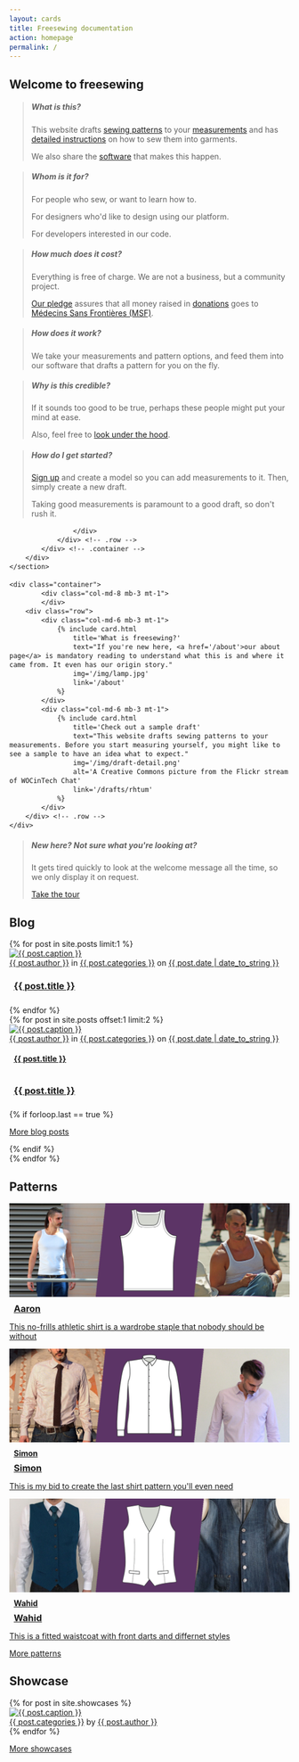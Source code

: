 ```yaml
---
layout: cards
title: Freesewing documentation
action: homepage
permalink: /
---
```

<div id="welcome" class="hidden">
    <section id="intro" class=" cover-band bg-thematic mt-5 mb-5" style="background-image: url('https://farm6.staticflickr.com/5825/22420384430_de21664cb8_h_d.jpg');">
        <div class="cover-body" style="max-width: 100%; background: transparent; padding: 0;">
            <div class="container">
                <h1 class="text-center">Welcome to freesewing</h1>
                <div class="row">
                    <div class="col-sm-6 col-md-4">
                        <blockquote class="dark what">
                            <h5>What is this?</h5>
                            <p>This website drafts <a href="/patterns">sewing patterns</a> to your <a href="/docs/measurements">measurements</a> and has <a href="/docs/patterns/">detailed instructions</a> on how to sew them into garments.</p>
                            <p>We also share the <a href="/docs/repositories">software</a> that makes this happen.</p>
                        </blockquote>
                    </div>
                    <div class="col-sm-6 col-md-4">
                        <blockquote class="dark who">
                            <h5>Whom is it for?</h5>
                            <p>For people who sew, or want to learn how to.</p>
                            <p>For designers who'd like to design using our platform.</p>
                            <p>For developers interested in our code.</p>
                        </blockquote>
                    </div>
                    <div class="col-sm-6 col-md-4">
                        <blockquote class="dark cost">
                            <h5>How much does it cost?</h5>
                            <p>Everything is free of charge. We are not a business, but a community project.</p>
                            <p><a href="/about/pledge">Our pledge</a> assures that all money raised in <a href="/donate">donations</a> goes to <a href="http://www.msf.org/">M&eacute;decins Sans Fronti&egrave;res (MSF)</a>.</p>
                        </blockquote>
                    </div>
                    <div class="col-sm-6 col-md-4">
                        <blockquote class="dark work">
                            <h5>How does it work?</h5>
                            <p>We take your measurements and pattern options, and feed them into our software that drafts a pattern for you on the fly.</p>
                        </blockquote>
                    </div>
                    <div class="col-sm-6 col-md-4">
                        <blockquote class="dark credit">
                            <h5>Why is this credible?</h5>
                            <p>If it sounds too good to be true, perhaps these people might put your mind at ease.</p>
                            <p>Also, feel free to <a href="https://github.com/freesewing">look under the hood</a>.</p>
                        </blockquote>
                    </div>
                    <div class="col-sm-6 col-md-4">
                        <blockquote class="dark start">
                            <h5>How do I get started?</h5>
                            <p><a href="">Sign up</a> and create a model so you can add measurements to it. Then, simply create a new draft.</p>
                            <p>Taking good measurements is paramount to a good draft, so don't rush it.</p>
                        </blockquote>
                    
                    </div>
                </div> <!-- .row -->
            </div> <!-- .container -->
        </div>
    </section>
    
    <div class="container">
            <div class="col-md-8 mb-3 mt-1">
            </div>
        <div class="row">
            <div class="col-md-6 mb-3 mt-1">
                {% include card.html 
                    title='What is freesewing?'
                    text="If you're new here, <a href='/about'>our about page</a> is mandatory reading to understand what this is and where it came from. It even has our origin story."
                    img='/img/lamp.jpg'
                    link='/about'
                %}
            </div>
            <div class="col-md-6 mb-3 mt-1">
                {% include card.html 
                    title='Check out a sample draft'
                    text="This website drafts sewing patterns to your measurements. Before you start measuring yourself, you might like to see a sample to have an idea what to expect."
                    img='/img/draft-detail.png'
                    alt='A Creative Commons picture from the Flickr stream of WOCinTech Chat'
                    link='/drafts/rhtum'
                %}
            </div>
        </div> <!-- .row -->
    </div>
</div> <!-- .welcome -->
<blockquote class="magic m600" id="unhider">
    <h5 class="text-center">New here? Not sure what you're looking at?</h5>
    <p class="text-center">It gets tired quickly to look at the welcome message all the time, so we only display it on request.</p>
<p class="text-center"><a class="btn btn-outline-white" href="#welcome" onclick="$('#welcome').removeClass('hidden');$('#unhider').addClass('hidden');">Take the tour</a></p>
</blockquote>

<div class="container">
    <h2>Blog</h2>
    <div class="row">
        <div class="col-md-6 mb-3 mt-1">
            {% for post in site.posts limit:1 %}
                <div class="drop-shadow rounded">
                   <a href="{{post.url}}"><img alt="{{ post.caption }}" src="/img{{ post.url }}{{ post.img }}" class="img img-responsive rounded-top"></a>
                    <div class="post-meta px-1 py-1">
                        <a href="/blog/author/{{ post.author }}" title="Browse other posts by this author">{{ post.author }}</a> in 
                        <a href="/blog/category/{{ post.categories }}" title="Browse other posts in this category">{{ post.categories }}</a> on 
                        <a href="{{post.url}}">{{ post.date | date_to_string }}</a>
                    </div>
                    <h3 style="padding: 0 0.5rem 0.5rem;"><a class="black" href="{{post.url}}">{{ post.title }}</a></h3>
                </div>
            {% endfor %} 
        </div>
        {% for post in site.posts offset:1 limit:2 %}
            <div class="col-md-3 mb-3 mt-1">
                <div class="drop-shadow rounded">
                    <a href="{{post.url}}"><img alt="{{ post.caption }}" src="/img{{ post.url }}{{ post.img }}" class="img img-responsive rounded-top"></a>
                    <div class="post-meta px-1 py-1">
                        <a href="/blog/author/{{ post.author }}" title="Browse other posts by this author">{{ post.author }}</a> in 
                        <a href="/blog/category/{{ post.categories }}" title="Browse other posts in this category">{{ post.categories }}</a> on 
                        <a href="{{post.url}}">{{ post.date | date_to_string }}</a>
                    </div>
                    <h4 class="not-on-small" style="padding: 0 0.5rem 1rem;"><a href="{{post.url}}" class="black">{{ post.title }}</a></h4>
                    <h3 class="only-on-small" style="padding: 0 0.5rem 0.5rem;"><a href="{{post.url}}" class="black">{{ post.title }}</a></h3>
                </div>
                {% if forloop.last == true %}
                <p class="text-center"><a href="/blog" class="btn btn-primary btn-lg btn-block mt-3">More blog posts</a></p>
                {% endif %}
            </div>
        {% endfor %}
    </div> <!-- .row -->
    <h2>Patterns</h2>
    <div class="row">
        <div class="col-md-6 mb-3 mt-1">
                <div class="drop-shadow rounded">
                   <a href="/patters/aaron"><img alt="Pattern image and linedrawing for the Aiden pattern" src="/img/patterns/aaron/spread.jpg" class="img img-responsive rounded-top"></a>
                    <h3 style="padding: 0.5rem 0.5rem 0; margin: 0;"><a class="black" href="/patterns/aaron">Aaron</a></h3>
                    <p class="lead px-2 py-2"><a class="black noline" href="/patterns/aaron">This no-frills athletic shirt is a wardrobe staple that nobody should be without</a></p>
                </div>
        </div>
            <div class="col-md-3 mb-3 mt-1">
                <div class="drop-shadow rounded">
                   <a href="/patters/simon"><img alt="Pattern image and linedrawing for the Simon pattern" src="/img/patterns/simon/spread.jpg" class="img img-responsive rounded-top"></a>
                    <h4 class="not-on-small" style="padding: 0.5rem 0.5rem 0; margin: 0;"><a href="/patterns/simon" class="black">Simon</a></h4>
                    <h3 class="only-on-small" style="padding: 0.5rem 0.5rem 0; margin: 0;"><a class="black" href="/patterns/simon">Simon</a></h3>
                    <p class="lead px-2 py-2"><a class="black noline" href="/patterns/simon">This is my bid to create the last shirt pattern you'll even need</a></p>
                </div>
            </div>
            <div class="col-md-3 mb-3 mt-1">
                <div class="drop-shadow rounded">
                   <a href="/patters/wahid"><img alt="Pattern image and linedrawing for the Wahid pattern" src="/img/patterns/wahid/spread.jpg" class="img img-responsive rounded-top"></a>
                    <h4 class="not-on-small" style="padding: 0.5rem 0.5rem 0; margin: 0;"><a href="/patterns/wahid" class="black">Wahid</a></h4>
                    <h3 class="only-on-small" style="padding: 0.5rem 0.5rem 0; margin: 0;"><a class="black" href="/patterns/wahid">Wahid</a></h3>
                    <p class="lead px-2 py-2"><a class="black noline" href="/patterns/wahid">This is a fitted waistcoat with front darts and differnet styles</a></p>
                </div>
                <p class="text-center"><a href="/patterns" class="btn btn-primary btn-lg btn-block mt-3">More patterns</a></p>
            </div>
    </div> <!-- .row -->
    <h2>Showcase</h2>
    <div class="row">
        <div class="col">
            <div class="card-columns blog">
                {% for post in site.showcases %}
                    <div class="card hover-shadow">
                        <a href="{{ post.url }}" title="{{ post.title | escape}}"><img class="card-img-top img-fluid" src="/img{{ post.url }}{{ post.img }}" alt="{{ post.caption }}"></a>
                        <footer class="rounded-bottom">
                            <a href="/showcase/pattern/{{ post.categories }}" title="Browse other showcases of this pattern">{{ post.categories }}</a> by 
                            <a href="/showcase/maker/{{ post.author }}" title="Browse other showcases by this maker">{{ post.author }}</a>
                        </footer>
                    </div>
                {% endfor %}
            </div>
        </div>
    </div>
    <p class="text-center"><a href="/showcase" class="btn btn-primary btn-lg mt-3">More showcases</a></p>
</div> <!-- .container -->
